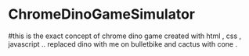 # ChromeDinoGameSimulator

#this is the exact concept of chrome dino game created with html , css , javascript .. replaced dino with me on bulletbike and cactus with cone .
